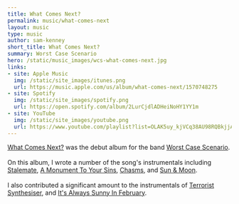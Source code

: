 ```yaml
---
title: What Comes Next?
permalink: music/what-comes-next
layout: music
type: music
author: sam-kenney
short_title: What Comes Next?
summary: Worst Case Scenario
hero: /static/music_images/wcs-what-comes-next.jpg
links: 
- site: Apple Music
  img: /static/site_images/itunes.png
  url: https://music.apple.com/us/album/what-comes-next/1570748275
- site: Spotify
  img: /static/site_images/spotify.png
  url: https://open.spotify.com/album/2LurCjdlADHeiNoHY1YY1m
- site: YouTube
  img: /static/site_images/youtube.png
  url: https://www.youtube.com/playlist?list=OLAK5uy_kjVCq38AU98RQBkjjAxkaHHHWkVjeQx7Y
---
```

[What Comes Next?](https://www.youtube.com/playlist?list=OLAK5uy_kjVCq38AU98RQBkjjAxkaHHHWkVjeQx7Y) was the debut album for the band [Worst Case Scenario](https://www.facebook.com/WorstCaseScenarioUK). 
<br>
<br>
On this album, I wrote a number of the song's instrumentals including [Stalemate](https://www.youtube.com/watch?v=0qN5IFM9Kws&list=OLAK5uy_kjVCq38AU98RQBkjjAxkaHHHWkVjeQx7Y&index=3&ab_channel=WorstCaseScenario-Topic), [A Monument To Your Sins](https://www.youtube.com/watch?v=E0o-yeEwELg&list=OLAK5uy_kjVCq38AU98RQBkjjAxkaHHHWkVjeQx7Y&index=5&ab_channel=WorstCaseScenario-Topic), [Chasms](https://www.youtube.com/watch?v=wYtFZHFVqjM&list=OLAK5uy_kjVCq38AU98RQBkjjAxkaHHHWkVjeQx7Y&index=6&ab_channel=WorstCaseScenario-Topic), and [Sun & Moon](https://www.youtube.com/watch?v=b9iqEfOHgHU&list=OLAK5uy_kjVCq38AU98RQBkjjAxkaHHHWkVjeQx7Y&index=7&ab_channel=WorstCaseScenario-Topic).
<br>
<br>
I also contributed a significant amount to the instrumentals of [Terrorist Synthesiser](https://www.youtube.com/watch?v=VjexiEjlnIA&list=OLAK5uy_kjVCq38AU98RQBkjjAxkaHHHWkVjeQx7Y&ab_channel=WorstCaseScenario-Topic), and [It's Always Sunny In February](https://www.youtube.com/watch?v=TkZPsQ6uCgA&list=OLAK5uy_kjVCq38AU98RQBkjjAxkaHHHWkVjeQx7Y&index=2&ab_channel=WorstCaseScenario-Topic).
